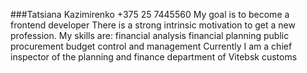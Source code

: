 ###Tatsiana Kazimirenko
+375 25 7445560
My goal is to become a frontend developer
There is a strong intrinsic motivation to get a new profession.
My skills are:
financial analysis
financial planning
public procurement
budget control and management
Currently I am a chief inspector of the planning and finance department of Vitebsk customs
